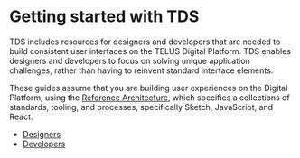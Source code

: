 # Getting started with TDS

TDS includes resources for designers and developers that are needed to build consistent user interfaces on the TELUS Digital Platform. TDS enables designers and developers to focus on solving unique application challenges, rather than having to reinvent standard interface elements.

These guides assume that you are building user experiences on the Digital Platform, using the [Reference Architecture](https://github.com/telusdigital/reference-architecture), which specifies a collections of standards, tooling, and processes, specifically Sketch, JavaScript, and React.

* [Designers](designers.md)
* [Developers](developers.md)
